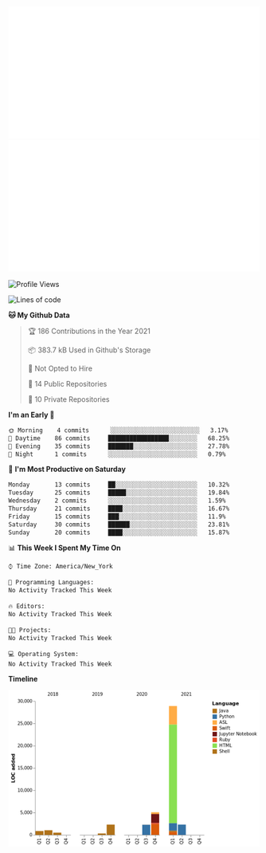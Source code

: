 <a href="https://github.com/jstrieb/github-stats">

![](https://github.com/evanhuang117/github-stats/blob/master/generated/languages.svg)
![](https://github.com/evanhuang117/github-stats/blob/master/generated/overview.svg)

</a>

<!--START_SECTION:waka-->
![Profile Views](http://img.shields.io/badge/Profile%20Views-13-blue)

![Lines of code](https://img.shields.io/badge/From%20Hello%20World%20I%27ve%20Written-43543%20lines%20of%20code-blue)

**🐱 My Github Data** 

> 🏆 186 Contributions in the Year 2021
 > 
> 📦 383.7 kB Used in Github's Storage 
 > 
> 🚫 Not Opted to Hire
 > 
> 📜 14 Public Repositories 
 > 
> 🔑 10 Private Repositories  
 > 
**I'm an Early 🐤** 

```text
🌞 Morning    4 commits      ░░░░░░░░░░░░░░░░░░░░░░░░░   3.17% 
🌆 Daytime    86 commits     █████████████████░░░░░░░░   68.25% 
🌃 Evening    35 commits     ███████░░░░░░░░░░░░░░░░░░   27.78% 
🌙 Night      1 commits      ░░░░░░░░░░░░░░░░░░░░░░░░░   0.79%

```
📅 **I'm Most Productive on Saturday** 

```text
Monday       13 commits     ██░░░░░░░░░░░░░░░░░░░░░░░   10.32% 
Tuesday      25 commits     █████░░░░░░░░░░░░░░░░░░░░   19.84% 
Wednesday    2 commits      ░░░░░░░░░░░░░░░░░░░░░░░░░   1.59% 
Thursday     21 commits     ████░░░░░░░░░░░░░░░░░░░░░   16.67% 
Friday       15 commits     ███░░░░░░░░░░░░░░░░░░░░░░   11.9% 
Saturday     30 commits     ██████░░░░░░░░░░░░░░░░░░░   23.81% 
Sunday       20 commits     ████░░░░░░░░░░░░░░░░░░░░░   15.87%

```


📊 **This Week I Spent My Time On** 

```text
⌚︎ Time Zone: America/New_York

💬 Programming Languages: 
No Activity Tracked This Week

🔥 Editors: 
No Activity Tracked This Week

🐱‍💻 Projects: 
No Activity Tracked This Week

💻 Operating System: 
No Activity Tracked This Week

```

**Timeline**

![Chart not found](https://raw.githubusercontent.com/evanhuang117/evanhuang117/main/charts/bar_graph.png) 


<!--END_SECTION:waka-->
